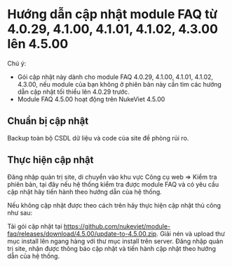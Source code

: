 # Hướng dẫn cập nhật module FAQ từ 4.0.29, 4.1.00, 4.1.01, 4.1.02, 4.3.00 lên 4.5.00

Chú ý:
- Gói cập nhật này dành cho module FAQ 4.0.29, 4.1.00, 4.1.01, 4.1.02, 4.3.00, nếu module của bạn không ở phiên bản này cần tìm các hướng dẫn cập nhật tối thiểu lên 4.0.29 trước.
- Module FAQ 4.5.00 hoạt động trên NukeViet 4.5.00

## Chuẩn bị cập nhật

Backup toàn bộ CSDL dữ liệu và code của site đề phòng rủi ro.

## Thực hiện cập nhật

Đăng nhập quản trị site, di chuyển vào khu vực Công cụ web => Kiểm tra phiên bản, tại đây nếu hệ thống kiểm tra được module FAQ và có yêu cầu cập nhật hãy tiến hành theo hướng dẫn của hệ thống.

Nếu không cập nhật được theo cách trên hãy thực hiện cập nhật thủ công như sau:

Tải gói cập nhật tại https://github.com/nukeviet/module-faq/releases/download/4.5.00/update-to-4.5.00.zip. Giải nén và upload thư mục install lên ngang hàng với thư mục install trên server. Đăng nhập quản trị site, nhận được thông báo cập nhật và tiến hành cập nhật theo hướng dẫn của hệ thống.
